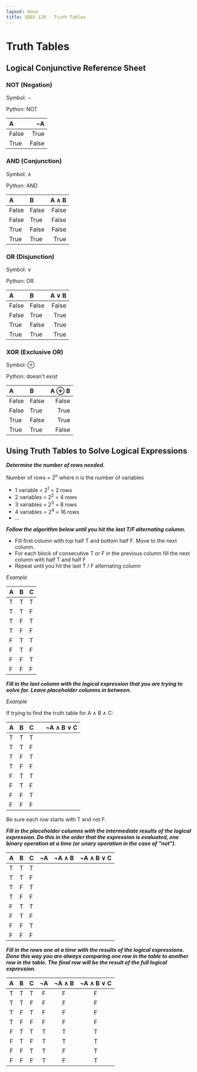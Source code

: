 ```yaml
---
layout: base
title: SDEV 120 - Truth Tables
---
```


# Truth Tables

## Logical Conjunctive Reference Sheet

### NOT (Negation)

Symbol: ¬

Python: NOT

| A     |    ¬A |
| :---- | ----: |
| False |  True |
| True  | False |

### AND (Conjunction)

Symbol: ∧

Python: AND

| A     | B     | A ∧ B |
| :---- | :---- | ----: |
| False | False | False |
| False | True  | False |
| True  | False | False |
| True  | True  |  True |

### OR (Disjunction)

Symbol: ∨

Python: OR

| A     | B     | A ∨ B |
| :---- | :---- | ----: |
| False | False | False |
| False | True  |  True |
| True  | False |  True |
| True  | True  |  True |

### XOR (Exclusive OR)

Symbol: ⊕

Python: doesn't exist

| A     | B     | A ⊕ B |
| :---- | :---- | ----: |
| False | False | False |
| False | True  |  True |
| True  | False |  True |
| True  | True  | False |


## Using Truth Tables to Solve Logical Expressions

**_Determine the number of rows needed._**

Number of rows = 2<sup>n</sup> where n is the number of variables
- 1 variable = 2<sup>1</sup> = 2 rows
- 2 variables = 2<sup>2</sup> = 4 rows
- 3 variables = 2<sup>3</sup> = 8 rows
- 4 variables = 2<sup>4</sup> = 16 rows
- ...

**_Follow the algorithm below until you hit the last T/F alternating column._**

- Fill first column with top half T and bottom half F. Move to the next column.
- For each block of consecutive T or F in the previous column fill the next column with half T and half F
- Repeat until you hit the last T / F alternating column

_Example_

| A    | B    | C    |
| :--- | :--- | :--- |
| T    | T    | T    |
| T    | T    | F    |
| T    | F    | T    |
| T    | F    | F    |
| F    | T    | T    |
| F    | T    | F    |
| F    | F    | T    |
| F    | F    | F    |

**_Fill in the last column with the logical expression that you are trying to solve for. Leave placeholder columns in between._**

_Example_

If trying to find the truth table for A ∧ B ∧ C:

 | A    | B    | C    |      | ¬A ∧ B ∨ C |
 | :--- | :--- | :--- | :--- | ---------: |
 | T    | T    | T    |      |            |
 | T    | T    | F    |      |            |
 | T    | F    | T    |      |            |
 | T    | F    | F    |      |            |
 | F    | T    | T    |      |            |
 | F    | T    | F    |      |            |
 | F    | F    | T    |      |            |
 | F    | F    | F    |      |            |

Be sure each row starts with T and not F.

**_Fill in the placeholder columns with the intermediate results of the logical expression. Do this in the order that the expression is evaluated, one binary operation at a time (or unary operation in the case of "not")._**

 | A    | B    | C    | ¬A   | ¬A ∧ B | ¬A ∧ B ∨ C |
 | :--- | :--- | :--- | :--- | :----- | ---------: |
 | T    | T    | T    |      |        |            |
 | T    | T    | F    |      |        |            |
 | T    | F    | T    |      |        |            |
 | T    | F    | F    |      |        |            |
 | F    | T    | T    |      |        |            |
 | F    | T    | F    |      |        |            |
 | F    | F    | T    |      |        |            |
 | F    | F    | F    |      |        |            |

**_Fill in the rows one at a time with the results of the logical expressions. Done this way you are always comparing one row in the table to another row in the table. The final row will be the result of the full logical expression._**

|   A   |   B   |   C   |  ¬A   | ¬A ∧ B | ¬A ∧ B ∨ C |
| :---: | :---: | :---: | :---: | :----: | :--------: |
|   T   |   T   |   T   |   F   |   F    |     F      |
|   T   |   T   |   F   |   F   |   F    |     F      |
|   T   |   F   |   T   |   F   |   F    |     F      |
|   T   |   F   |   F   |   F   |   F    |     F      |
|   F   |   T   |   T   |   T   |   T    |     T      |
|   F   |   T   |   F   |   T   |   T    |     T      |
|   F   |   F   |   T   |   T   |   F    |     T      |
|   F   |   F   |   F   |   T   |   F    |     T      |
